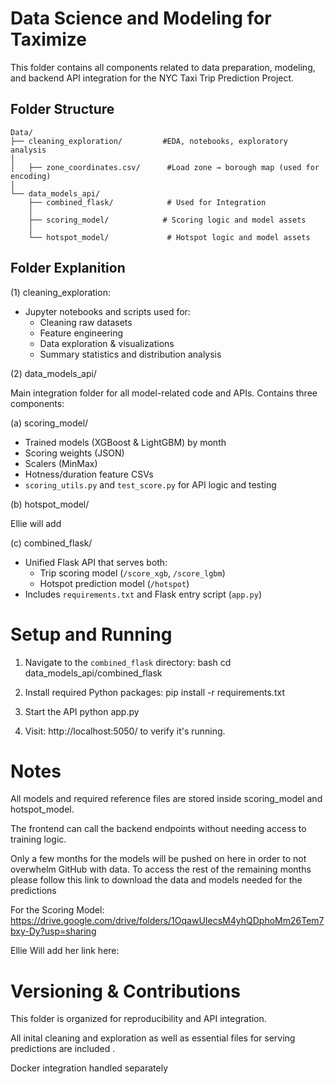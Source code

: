 # Data Science and Modeling for Taximize

This folder contains all components related to data preparation, modeling, and backend API integration for the NYC Taxi Trip Prediction Project.

## Folder Structure

```
Data/
├── cleaning_exploration/         #EDA, notebooks, exploratory analysis
│
│   ├── zone_coordinates.csv/      #Load zone → borough map (used for encoding)
│
└── data_models_api/
    ├── combined_flask/            # Used for Integration
    │         
    ├── scoring_model/            # Scoring logic and model assets
    │
    └── hotspot_model/             # Hotspot logic and model assets

```

## Folder Explanition

(1) cleaning_exploration: 

- Jupyter notebooks and scripts used for:
  - Cleaning raw datasets
  - Feature engineering
  - Data exploration & visualizations
  - Summary statistics and distribution analysis

(2) data_models_api/

Main integration folder for all model-related code and APIs. Contains three components:

(a) scoring_model/

- Trained models (XGBoost & LightGBM) by month
- Scoring weights (JSON)
- Scalers (MinMax)
- Hotness/duration feature CSVs
- `scoring_utils.py` and `test_score.py` for API logic and testing

(b) hotspot_model/ 

Ellie will add 

(c) combined_flask/

- Unified Flask API that serves both:
  - Trip scoring model (`/score_xgb`, `/score_lgbm`)
  - Hotspot prediction model (`/hotspot`)
- Includes `requirements.txt` and Flask entry script (`app.py`)
 

# Setup and Running

1. Navigate to the `combined_flask` directory:
   bash
   cd data_models_api/combined_flask

2. Install required Python packages:
    pip install -r requirements.txt

3. Start the API
    python app.py

4. Visit: http://localhost:5050/ to verify it's running.


# Notes 

All models and required reference files are stored inside scoring_model and hotspot_model.

The frontend can call the backend endpoints without needing access to training logic.

Only a few months for the models will be pushed on here in order to not overwhelm GitHub with data. To access the rest of the remaining months please follow this link to download the data and models needed for the predictions

For the Scoring Model:
https://drive.google.com/drive/folders/1OqawUIecsM4yhQDphoMm26Tem7bxy-Dy?usp=sharing 

Ellie Will add her link here: 

# Versioning & Contributions

This folder is organized for reproducibility and API integration.

All inital cleaning and exploration as well as essential files for serving predictions are included .

Docker integration handled separately
